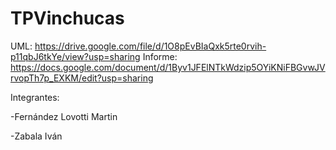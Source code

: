 # TPVinchucas

UML: https://drive.google.com/file/d/1O8pEvBIaQxk5rte0rvih-p11qbJ6tkYe/view?usp=sharing
Informe: https://docs.google.com/document/d/1Byv1JFElNTkWdzip5OYiKNiFBGvwJVrvopTh7p_EXKM/edit?usp=sharing

Integrantes:

-Fernández Lovotti Martin

-Zabala Iván
